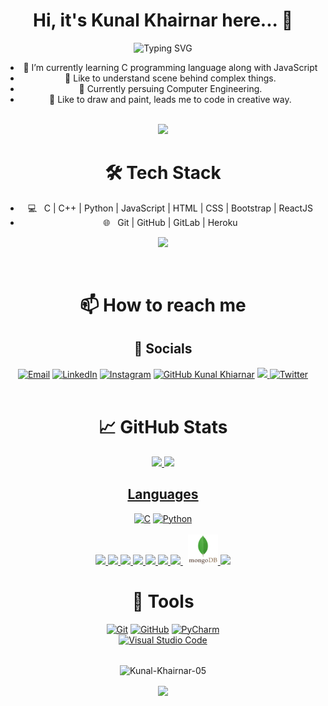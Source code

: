<center>
<h1> Hi, it's Kunal Khairnar here... 👋</h1>


![Typing SVG](https://readme-typing-svg.herokuapp.com/?lines=You%20can%20call%20me%20Sinix.;%20A%20Computer%20Science%20Student&font=Comfortaa)
<!-- **Kunal-Khairnar-05/Kunal-Khairnar-05** is a ✨ _special_ ✨ repository because its `README.md` (this file) appears on your GitHub profile.
 
Here are some ideas to get you started: -->
- 🌱 I’m currently learning C programming language along with JavaScript <br>
- 🔎 Like to understand scene behind complex things.   
- 📖 Currently persuing Computer Engineering. <br>
- 🎨 Like to draw and paint, leads me to code in creative way.
<br><br>

<a href="https://github.com/404"><img src="https://user-images.githubusercontent.com/73097560/115834477-dbab4500-a447-11eb-908a-139a6edaec5c.gif"></a>

<h1>🛠 Tech Stack</h1>

- 💻 &nbsp; C | C++ | Python | JavaScript | HTML | CSS | Bootstrap | ReactJS
- 🌐 &nbsp; Git | GitHub | GitLab | Heroku 

<a href="https://github.com/404"><img src="https://user-images.githubusercontent.com/73097560/115834477-dbab4500-a447-11eb-908a-139a6edaec5c.gif"></a>

<br>

<h1>📫 How to reach me</h1>


## 🔗 Socials
[![Email](https://img.shields.io/badge/Mail-004788?style=for-the-badge&logo=gmail&logoColor=white)](mailto:kunalkhairnar2005@gmail.com)
[![LinkedIn](https://img.shields.io/badge/LinkedIn-0077B5?style=for-the-badge&logo=linkedin&logoColor=white)](https://www.linkedin.com/in/kunal-khairnar-63b5b522a)
[![Instagram](https://img.shields.io/badge/Instagram-E4405F?style=for-the-badge&logo=instagram&logoColor=white)](https://www.instagram.com/k_hairnar.k_unal05/)
[![GitHub Kunal Khiarnar](https://img.shields.io/github/followers/Kunal-Khairnar-05?label=follow&style=for-the-badge&logo=github&logoColor=white&labelColor=333333)](https://github.com/Kunal-Khairnar-05)
<a href="https://github.com/Meghna-DAS/github-profile-views-counter">
    <img src="https://komarev.com/ghpvc/?username=Kunal-Khairnar-05">
</a>
[![Twitter](https://img.shields.io/twitter/follow/KhairnarKunal?style=for-the-badge&logo=twitter&logoColor=white&labelColor=333333)](https://twitter.com/KhairnarKunal)
 <br><br>

<h1>📈 GitHub Stats</h1>

<p align="center">
<a href="">
  <img height="180em" src="https://github-readme-stats-eight-theta.vercel.app/api?username=Kunal-Khairnar-05&show_icons=true&theme=algolia&include_all_commits=true&count_private=true"/>
  <img height="180em" src="https://github-readme-stats-eight-theta.vercel.app/api/top-langs/?username=Kunal-Khairnar-05&layout=compact&langs_count=8&theme=algolia"/>

## Languages

[![C](https://img.shields.io/badge/C-Basics%20%26%20Learning-00427E?style=for-the-badge&logo=c&logoColor=white)]() 
[![Python](https://img.shields.io/badge/Python-Primary_Language-3776AB?style=for-the-badge&logo=python)](https://www.python.org/)  
<br>
    <a href="https://reactjs.org/" target="_blank"> <img src="https://img.icons8.com/color/48/000000/react-native.png"/> </a>
    <a href="https://developer.mozilla.org/en-US/docs/Web/JavaScript" target="_blank"> <img src="https://img.icons8.com/color/48/000000/javascript.png"/> </a> 
    <a href="https://www.w3.org/html/" target="_blank"> <img src="https://img.icons8.com/color/48/000000/html-5.png"/> </a> 
    <a href="https://www.w3schools.com/css/" target="_blank"> <img src="https://img.icons8.com/color/48/000000/css3.png"/> </a> 
    <a href="https://getbootstrap.com" target="_blank"> <img src="https://img.icons8.com/color/48/000000/bootstrap.png"/> </a> 
    <a href="https://www.python.org" target="_blank"> <img src="https://img.icons8.com/color/48/000000/python.png"/> </a> 
    <a style="padding-right:8px;" href="https://nodejs.org" target="_blank"> <img src="https://img.icons8.com/color/48/000000/nodejs.png"/> </a> 
    <a href="https://www.mongodb.com/" target="_blank"> <img src="https://raw.githubusercontent.com/devicons/devicon/master/icons/mongodb/mongodb-original-wordmark.svg" alt="mongodb" width="48" height="48"/> </a> 
    <a href="https://git-scm.com/" target="_blank"> <img src="https://img.icons8.com/color/48/000000/git.png"/> </a> 
   

# 🔧 Tools 

[![Git](https://img.shields.io/badge/Git-FF5611?style=for-the-badge&logo=git&logoColor=white)](https://git-scm.com/)
[![GitHub](https://img.shields.io/badge/GitHub-0D1117?style=for-the-badge&logo=github&logoColor=white)](https://github.com/)
[![PyCharm](https://img.shields.io/badge/PyCharm-4C4C4C?style=for-the-badge&logo=pycharm)](https://www.jetbrains.com/pycharm/)  
[![Visual Studio Code](https://img.shields.io/badge/Visual_Studio_Code-22A6F2?style=for-the-badge&logo=visualstudio)](https://code.visualstudio.com/)
<br><br>

<img align="center" src="https://github-readme-streak-stats.herokuapp.com/?user=Kunal-Khairnar-05&theme=dark" alt="Kunal-Khairnar-05" />  
<br>
<p align="center">
    <a href="https://github.com/Kunal-Khairnar-05">
    	<img align="center" src="https://activity-graph.herokuapp.com/graph?username=Kunal-Khairnar-05&bg_color=0C1014&color=2AA789&line=2AA790&point=fff&area=2AA789">
    </a>
</p>



